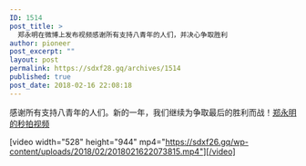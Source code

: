 ```yaml
---
ID: 1514
post_title: >
  郑永明在微博上发布视频感谢所有支持八青年的人们，并决心争取胜利
author: pioneer
post_excerpt: ""
layout: post
permalink: https://sdxf28.gq/archives/1514
published: true
post_date: 2018-02-16 22:08:18
---
```

感谢所有支持八青年的人们。新的一年，我们继续为争取最后的胜利而战！<a title="郑永明的秒拍视频" href="http://t.cn/RREO9Om" target="_blank" rel="noopener">郑永明的秒拍视频</a>

[video width="528" height="944" mp4="https://sdxf26.gq/wp-content/uploads/2018/02/2018021622073815.mp4"][/video]